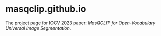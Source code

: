 # masqclip.github.io

The project page for ICCV 2023 paper: *MasQCLIP for Open-Vocabulary Universal Image Segmentation*.
